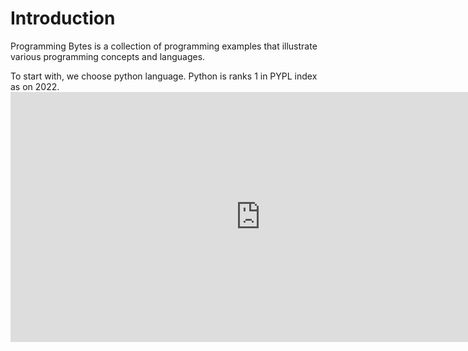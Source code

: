 # Introduction

Programming Bytes is a collection of programming examples that illustrate various programming concepts and languages. 


To start with, we choose python language.
Python is ranks 1 in PYPL index as on 2022.
<embed type="text/html" src="https://pypl.github.io/PYPL.html" width="800" height="400">
